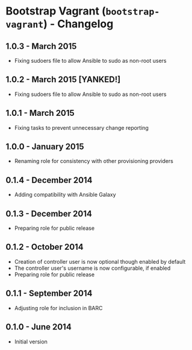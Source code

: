 # Bootstrap Vagrant (`bootstrap-vagrant`) - Changelog

## 1.0.3 - March 2015

* Fixing sudoers file to allow Ansible to sudo as non-root users

## 1.0.2 - March 2015 [YANKED!]

* Fixing sudoers file to allow Ansible to sudo as non-root users

## 1.0.1 - March 2015

* Fixing tasks to prevent unnecessary change reporting

## 1.0.0 - January 2015

* Renaming role for consistency with other provisioning providers

## 0.1.4 - December 2014

* Adding compatibility with Ansible Galaxy

## 0.1.3 - December 2014

* Preparing role for public release

## 0.1.2 - October 2014

* Creation of controller user is now optional though enabled by default
* The controller user's username is now configurable, if enabled
* Preparing role for public release

## 0.1.1 - September 2014

* Adjusting role for inclusion in BARC

## 0.1.0 - June 2014

* Initial version